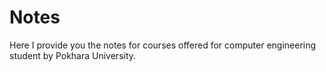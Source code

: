 # Notes
Here I provide you the notes for courses offered for computer engineering student by Pokhara University.

